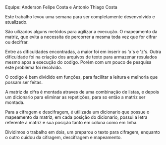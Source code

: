 Equipe: Anderson Felipe Costa e Antonio Thiago Costa

Este trabalho levou uma semana para ser completamente desenvolvido e atualizado.

São uilizados alguns metódos para agilizar a execução. O mapeamento da matriz, que evita a necessita de percorrer
a mesma toda vez que for cifrar ou decifrar.

Entre as dificuldades encontradas, a maior foi em inserir os 'x's e 'z's. Outra dificuldade foi na criação dos arquivos de texto
para armazenar resulados mesmo apos a execução do codigo. Porém com um pouco de pesquisa este problema foi resolvido.

O codigo é bem dividido em funções, para facilitar a leitura e melhoria que possam ser feitas.

A matriz da cifra é montada atraves de uma combinação de listas, e depois um dicionario para eliminar as repetições, para so então
a matriz ser montada.

Para a cifragem e descifragem, é utilizada um dicionario que possue o mapeamento da matriz, em cada posição do dicionario, possui a letra
referente a matriz e sua posição tanto em coluna como em linha.

Dividimos o trabalho em dois, um preparou o texto para cifragem, enquanto o outro cuidou da cifragem, descifragem e mapeamento.